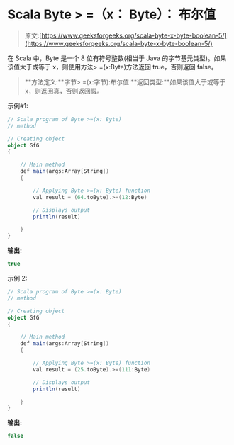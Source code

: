 # Scala Byte > =（x： Byte）： 布尔值

> 原文:[https://www.geeksforgeeks.org/scala-byte-x-byte-boolean-5/](https://www.geeksforgeeks.org/scala-byte-x-byte-boolean-5/)

在 Scala 中，Byte 是一个 8 位有符号整数(相当于 Java 的字节基元类型)。如果该值大于或等于 x，则使用方法> =(x:Byte)方法返回 true，否则返回 false。

> **方法定义:**字节> =(x:字节):布尔值
> **返回类型:**如果该值大于或等于 x，则返回真，否则返回假。

示例#1:

```scala
// Scala program of Byte >=(x: Byte)
// method 

// Creating object 
object GfG 
{ 

    // Main method 
    def main(args:Array[String]) 
    { 

        // Applying Byte >=(x: Byte) function 
        val result = (64.toByte).>=(12:Byte) 

        // Displays output 
        println(result) 

    } 
} 
```

**输出:**

```scala
true
```

示例 2:

```scala
// Scala program of Byte >=(x: Byte)
// method 

// Creating object 
object GfG 
{ 

    // Main method 
    def main(args:Array[String]) 
    { 

        // Applying Byte >=(x: Byte) function 
        val result = (25.toByte).>=(111:Byte) 

        // Displays output 
        println(result) 

    } 
} 
```

**输出:**

```scala
false
```